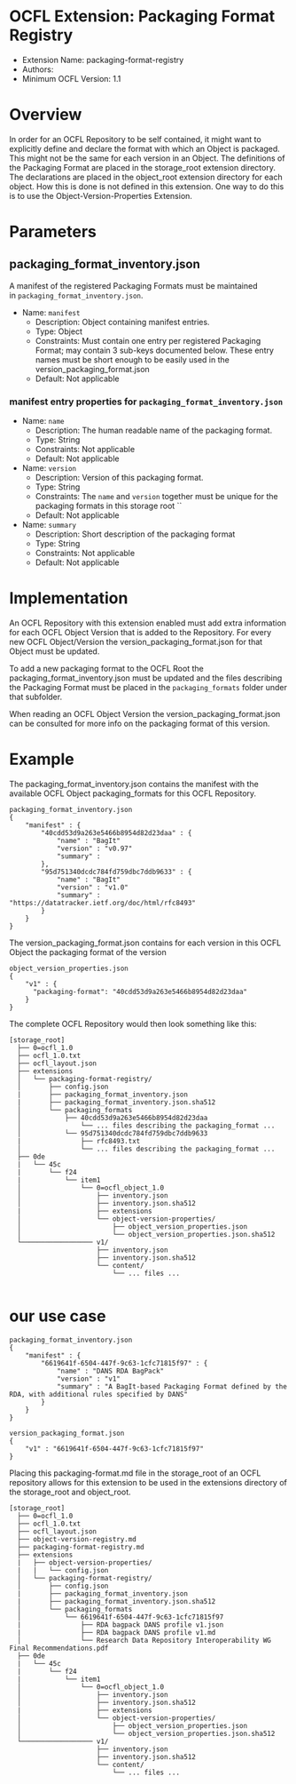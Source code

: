 # OCFL Extension: Packaging Format Registry

- Extension Name: packaging-format-registry
- Authors: 
- Minimum OCFL Version: 1.1

# Overview
In order for an OCFL Repository to be self contained, it might want to explicitly define and declare the format with which an Object is packaged. This might not be the same for each version in an Object. 
The definitions of the Packaging Format are placed in the storage_root extension directory. 
The declarations are placed in the object_root extension directory for each object. How this is done is not defined in this extension. One way to do this is to use the Object-Version-Properties Extension.

# Parameters
## packaging_format_inventory.json

A manifest of the registered Packaging Formats must be maintained in `packaging_format_inventory.json`. 

- Name: `manifest`
    - Description: Object containing manifest entries.
    - Type: Object
    - Constraints: Must contain one entry per registered Packaging Format; may contain 3 sub-keys documented below. These entry names must be short enough to be easily used in the version_packaging_format.json
    - Default: Not applicable

### manifest entry properties for `packaging_format_inventory.json`

- Name: `name`
    - Description: The human readable name of the packaging format.
    - Type: String
    - Constraints: Not applicable
    - Default: Not applicable
- Name: `version`
    - Description: Version of this packaging format. 
    - Type: String
    - Constraints: The `name` and `version` together must be unique for the packaging formats in this storage root ``
    - Default: Not applicable
- Name: `summary`
    - Description: Short description of the packaging format
    - Type: String
    - Constraints: Not applicable
    - Default: Not applicable

# Implementation
An OCFL Repository with this extension enabled must add extra information for each OCFL Object Version that is added to the Repository. For every new OCFL Object/Version the version_packaging_format.json for that Object must be updated.

To add a new packaging format to the OCFL Root the packaging_format_inventory.json must be updated and the files describing the Packaging Format must be placed in the `packaging_formats` folder under that subfolder. 

When reading an OCFL Object Version the version_packaging_format.json can be consulted for more info on the packaging format of this version.

# Example
The packaging_format_inventory.json contains the manifest with the available OCFL Object packaging_formats for this OCFL Repository. 
```
packaging_format_inventory.json
{
    "manifest" : {
        "40cdd53d9a263e5466b8954d82d23daa" : {
            "name" : "BagIt"
            "version" : "v0.97"
            "summary" :
        }, 
        "95d751340dcdc784fd759dbc7ddb9633" : {
            "name" : "BagIt"
            "version" : "v1.0"
            "summary" : "https://datatracker.ietf.org/doc/html/rfc8493"
        }
    }
}
```

The version_packaging_format.json contains for each version in this OCFL Object the packaging format of the version
```
object_version_properties.json
{
    "v1" : {
      "packaging-format": "40cdd53d9a263e5466b8954d82d23daa"
    }
}
```

The complete OCFL Repository would then look something like this: 
```
[storage_root]
  ├── 0=ocfl_1.0
  ├── ocfl_1.0.txt
  ├── ocfl_layout.json
  ├── extensions
  │   └── packaging-format-registry/
  │       ├── config.json
  |       ├── packaging_format_inventory.json
  |       ├── packaging_format_inventory.json.sha512
  │       └── packaging_formats
  │           ├── 40cdd53d9a263e5466b8954d82d23daa
  │               └── ... files describing the packaging_format ...
  │           └── 95d751340dcdc784fd759dbc7ddb9633
  |               ├── rfc8493.txt
  │               └── ... files describing the packaging_format ...  
  ├── 0de
  |   └── 45c
  |       └── f24
  |           └── item1
  │               └── 0=ocfl_object_1.0
  │                   ├── inventory.json
  │                   ├── inventory.json.sha512
  |                   ├── extensions
  │                   └── object-version-properties/
  │                       ├── object_version_properties.json
  │                       └── object_version_properties.json.sha512
  └────────────────── v1/
                      ├── inventory.json
                      ├── inventory.json.sha512
                      └── content/
                          └── ... files ...
  
```
# our use case

```
packaging_format_inventory.json
{
    "manifest" : {
        "6619641f-6504-447f-9c63-1cfc71815f97" : {
            "name" : "DANS RDA BagPack"
            "version" : "v1"
            "summary" : "A BagIt-based Packaging Format defined by the RDA, with additional rules specified by DANS"
        }
    }
}
```

```
version_packaging_format.json
{
    "v1" : "6619641f-6504-447f-9c63-1cfc71815f97"
}
```
Placing this packaging-format.md file in the storage_root of an OCFL repository allows for this extension to be used in the extensions directory of the storage_root and object_root.
```
[storage_root]
  ├── 0=ocfl_1.0
  ├── ocfl_1.0.txt
  ├── ocfl_layout.json
  ├── object-version-registry.md
  ├── packaging-format-registry.md 
  ├── extensions
  |   ├── object-version-properties/
  |   |   └── config.json
  │   └── packaging-format-registry/
  │       ├── config.json
  |       ├── packaging_format_inventory.json
  |       ├── packaging_format_inventory.json.sha512
  │       └── packaging_formats
  │           └── 6619641f-6504-447f-9c63-1cfc71815f97
  |               ├── RDA bagpack DANS profile v1.json 
  |               ├── RDA bagpack DANS profile v1.md  
  │               └── Research Data Repository Interoperability WG Final Recommendations.pdf
  ├── 0de
  |   └── 45c
  |       └── f24
  |           └── item1
  │               └── 0=ocfl_object_1.0
  │                   ├── inventory.json
  │                   ├── inventory.json.sha512
  |                   ├── extensions
  │                   └── object-version-properties/
  │                       ├── object_version_properties.json
  │                       └── object_version_properties.json.sha512
  └────────────────── v1/
                      ├── inventory.json
                      ├── inventory.json.sha512
                      └── content/
                          └── ... files ...
  
```
